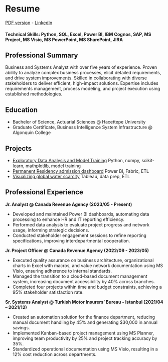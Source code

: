# Resume
[PDF version](https://github.com/LegateG/ba_portfolio/blob/main/resume_gorkemBayar.pdf) - [LinkedIn](https://www.linkedin.com/in/gorkemb/)
#### Technical Skills: Python, SQL, Excel, Power BI, IBM Cognos, SAP, MS Project, MS Visio, MS PowerPoint, MS SharePoint, JIRA

## Professional Summary
Business and Systems Analyst with over five years of experience. Proven ability to analyze complex business processes, elicit detailed requirements, and drive system improvements. Skilled in collaborating with diverse stakeholders to deliver efficient, high-impact solutions. Expertise includes requirements management, process modeling, and project execution using established methodologies.

## Education
- Bachelor of Science, Actuarial Sciences @ Hacettepe University
- Graduate Certificate, Business Intelligence System Infrastructure @ Algonquin College

## Projects
- [Exploratory Data Analysis and Model Training](https://github.com/LegateG/expdataanalysis) Python, numpy, scikit-learn, mathplotlib, model training 
- [Permanent Residency admission dashboard](https://app.fabric.microsoft.com/view?r=eyJrIjoiOWU0NGQ5ODQtYmE2NC00NzgwLTllYjEtYzQyNzI4YWQ1OGU0IiwidCI6IjdjMDFkZWNlLTcwNzUtNGM3OC04MWE0LWMyMGEyODYxMzlkZSIsImMiOjF9) Power BI, Fabric, ETL 
- [Visualizing global water scarcity](https://public.tableau.com/app/profile/gorkem.bayar/viz/WaterScarcityAroundtheGlobe/Story) Tableau, data prep, ETL 

## Professional Experience
**Jr. Analyst @ Canada Revenue Agency (2023/05 - Present)**
- Developed and maintained Power BI dashboards, automating data processing to enhance HR and IT reporting efficiency.
- Performed data analysis to evaluate project progress and network usage, informing strategic decisions.
- Conducted stakeholder engagement sessions to refine reporting specifications, improving interdepartmental cooperation.


**Jr. Project Officer @ Canada Revenue Agency (2022/09 - 2023/05)** 
- Executed quality assurance on business architecture, organizational charts in Excel with macros, and value network documentation using MS Visio, ensuring adherence to internal standards.
- Managed the transition to a cloud-based document management system, increasing document accessibility by 40% across branches.
- Completed four projects within time and budget constraints, achieving a 95% stakeholder satisfaction rate.


**Sr. Systems Analyst @ Turkish Motor Insurers’ Bureau - Istanbul (2021/04 – 2021/12)**
- Created an automation solution for the finance department, reducing manual document handling by 45% and generating $30,000 in annual savings.
- Implemented Kanban-based project management using MS Planner, improving team productivity by 25% and project tracking accuracy by 35%.
- Standardized operational documentation using MS Visio, resulting in a 12% cost reduction across departments.
